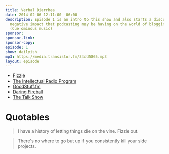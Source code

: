 ```yaml
---
title: Verbal Diarrhea
date: 2014-02-06 12:11:00 -06:00
description: Episode 1 is an intro to this show and also starts a discussion on the
  negative impact that podcasting may be having on the world of blogging. Or is it?
  (Cue ominous music)
sponsor: 
sponsor-link: 
sponsor-copy: 
episode: 1
show: dailyish
mp3: https://media.transistor.fm/34dd5865.mp3
layout: episode
---
```


-  [Fizzle](http://fizzle.co)
-  [The Intellectual Radio Program](http://www.ssktn.com/tirp/)
-  [GoodStuff.fm](http://goodstuff.fm)
-  [Daring Fireball](http://daringfireball.net)
-  [The Talk Show](http://www.muleradio.net/thetalkshow/)

# Quotables

> I have a history of letting things die on the vine. Fizzle out.

> There's no where to go but up if you consistently kill your side projects.
